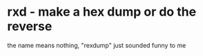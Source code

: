 # rxd - make a hex dump or do the reverse

the name means nothing, "rexdump" just sounded funny to me
